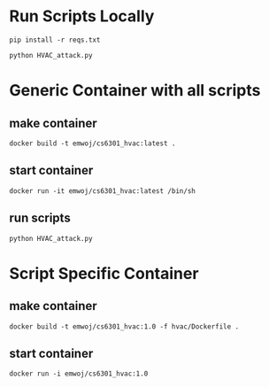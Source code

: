 # Run Scripts Locally
`pip install -r reqs.txt`

`python HVAC_attack.py`

# Generic Container with all scripts
## make container
`docker build -t emwoj/cs6301_hvac:latest .`

## start container
`docker run -it emwoj/cs6301_hvac:latest /bin/sh`

## run scripts
`python HVAC_attack.py`

# Script Specific Container
## make container 
`docker build -t emwoj/cs6301_hvac:1.0 -f hvac/Dockerfile .`

## start container
`docker run -i emwoj/cs6301_hvac:1.0`

